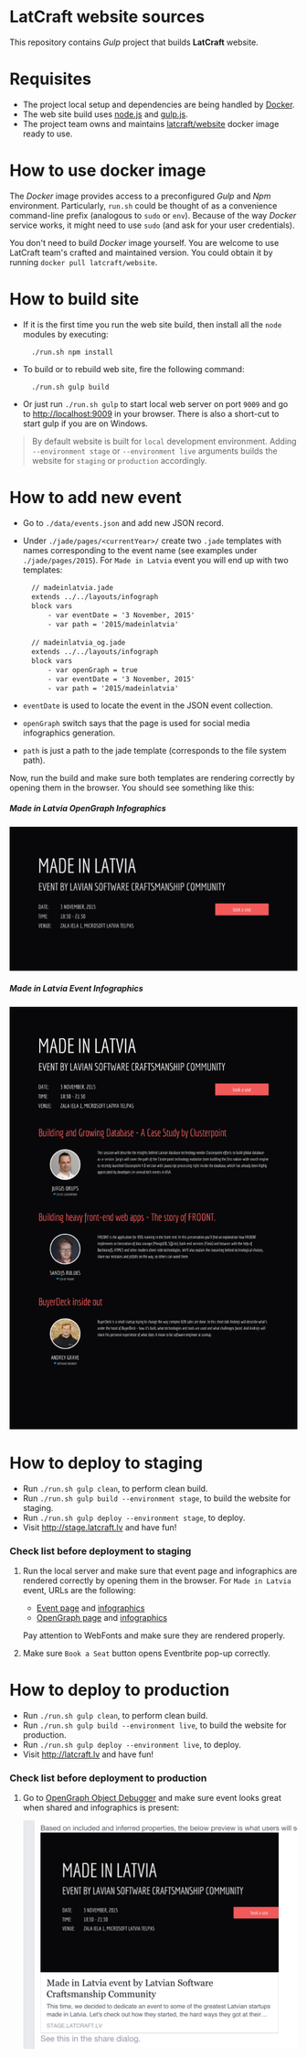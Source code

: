 
# LatCraft website sources

This repository contains *Gulp* project that builds **LatCraft** website.

# Requisites

- The project local setup and dependencies are being handled by [Docker](https://www.docker.com/).
- The web site build uses [node.js](https://nodejs.org/) and [gulp.js](http://gulpjs.com/).
- The project team owns and maintains [latcraft/website](https://hub.docker.com/r/latcraft/website/) docker image ready to use.

# How to use docker image

The *Docker* image provides access to a preconfigured *Gulp* and *Npm*
environment. Particularly, `run.sh` could be thought of as a convenience command-line prefix (analogous to `sudo` or `env`). Because of the way *Docker* service works, it might need to use `sudo` (and ask for your user credentials).

You don't need to build *Docker* image yourself. You are welcome to use LatCraft team's
crafted and maintained version. You could obtain it by running `docker pull latcraft/website`.

# How to build site

- If it is the first time you run the web site build, then install all the `node` modules by executing: 

        ./run.sh npm install
 
- To build or to rebuild web site, fire the following command:
 
        ./run.sh gulp build

- Or just run `./run.sh gulp` to start local web server on port `9009` and go to
  <http://localhost:9009> in your browser. There is also a short-cut to start
  gulp if you are on Windows.

> By default website is built for `local` development environment. Adding
> `--environment stage` or `--environment live` arguments builds the website
> for `staging` or `production` accordingly.

# How to add new event

- Go to `./data/events.json` and add new JSON record.
- Under `./jade/pages/<currentYear>/` create two `.jade` templates with names
  corresponding to the event name (see examples under `./jade/pages/2015`). 
  For `Made in Latvia` event you will end up with two templates:

		// madeinlatvia.jade
		extends ../../layouts/infograph
		block vars
			- var eventDate = '3 November, 2015'
			- var path = '2015/madeinlatvia'

		// madeinlatvia_og.jade
		extends ../../layouts/infograph
		block vars
			- var openGraph = true
			- var eventDate = '3 November, 2015'
			- var path = '2015/madeinlatvia'

- `eventDate` is used to locate the event in the JSON event collection.
- `openGraph` switch says that the page is used for social media infographics generation.
- `path` is just a path to the jade template (corresponds to the file system path).

Now, run the build and make sure both templates are rendering correctly by
opening them in the browser. You should see something like this:

##### Made in Latvia OpenGraph Infographics

![Made in Latvia OpenGraph Infographics](README/madeinlatvia_og-shot.png)

##### Made in Latvia Event Infographics

![Made in Latvia Event Infographics](README/madeinlatvia-shot.png)

# How to deploy to staging

- Run `./run.sh gulp clean`, to perform clean build.
- Run `./run.sh gulp build --environment stage`, to build the website for staging.
- Run `./run.sh gulp deploy --environment stage`, to deploy.
- Visit <http://stage.latcraft.lv> and have fun!

### Check list before deployment to staging

1. Run the local server and make sure that event page and infographics are
   rendered correctly by opening them in the browser. For `Made in Latvia`
   event, URLs are the following:

    - [Event page](localhost:9009/2015/madeinlatvia.html) and
      [infographics](localhost:9009/img/2015/madeinlatvia-shot.png)
    - [OpenGraph page](localhost:9009/2015/madeinlatvia_og.html) and
      [infographics](localhost:9009/img/2015/madeinlatvia_og-shot.png)
    
    Pay attention to WebFonts and make sure they are rendered properly.

2. Make sure `Book a Seat` button opens Eventbrite pop-up correctly.

# How to deploy to production

- Run `./run.sh gulp clean`, to perform clean build.
- Run `./run.sh gulp build --environment live`, to build the website for production.
- Run `./run.sh gulp deploy --environment live`, to deploy.
- Visit <http://latcraft.lv> and have fun!

### Check list before deployment to production

1. Go to [OpenGraph Object
   Debugger](https://developers.facebook.com/tools/debug/og/object/) and make
   sure event looks great when shared and infographics is present:

    ![FaceBook Share](README/share.png)

